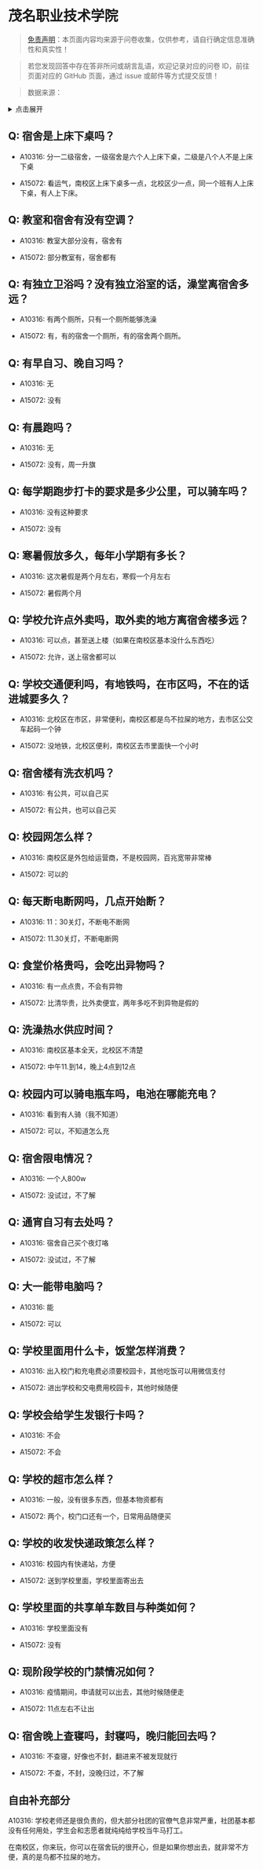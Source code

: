 # 茂名职业技术学院

> [免责声明](https://colleges.chat/#_3)：本页面内容均来源于问卷收集，仅供参考，请自行确定信息准确性和真实性！

> 若您发现回答中存在答非所问或胡言乱语，欢迎记录对应的问卷 ID，前往页面对应的 GitHub 页面，通过 issue 或邮件等方式提交反馈！

> 数据来源：

<details><summary>点击展开</summary>
<ul>
<li>A10316: 匿名 (2022 年 06 月)</li>
<li>A15072: 匿名 (2022 年 07 月)</li>
</ul>
</details>

## Q: 宿舍是上床下桌吗？

- A10316: 分一二级宿舍，一级宿舍是六个人上床下桌，二级是八个人不是上床下桌

- A15072: 看运气，南校区上床下桌多一点，北校区少一点，同一个班有人上床下桌，有人上下床。

## Q: 教室和宿舍有没有空调？

- A10316: 教室大部分没有，宿舍有

- A15072: 部分教室有，宿舍都有

## Q: 有独立卫浴吗？没有独立浴室的话，澡堂离宿舍多远？

- A10316: 有两个厕所，只有一个厕所能够洗澡

- A15072: 有，有的宿舍一个厕所，有的宿舍两个厕所。

## Q: 有早自习、晚自习吗？

- A10316: 无

- A15072: 没有

## Q: 有晨跑吗？

- A10316: 无

- A15072: 没有，周一升旗

## Q: 每学期跑步打卡的要求是多少公里，可以骑车吗？

- A10316: 没有这种要求

- A15072: 没有

## Q: 寒暑假放多久，每年小学期有多长？

- A10316: 这次暑假是两个月左右，寒假一个月左右

- A15072: 暑假两个月

## Q: 学校允许点外卖吗，取外卖的地方离宿舍楼多远？

- A10316: 可以点，甚至送上楼（如果在南校区基本没什么东西吃）

- A15072: 允许，送上宿舍都可以

## Q: 学校交通便利吗，有地铁吗，在市区吗，不在的话进城要多久？

- A10316: 北校区在市区，非常便利，南校区都是鸟不拉屎的地方，去市区公交车起码一个钟

- A15072: 没地铁，北校区便利，南校区去市里面快一个小时

## Q: 宿舍楼有洗衣机吗？

- A10316: 有公共，可以自己买

- A15072: 有公共，也可以自己买

## Q: 校园网怎么样？

- A10316: 南校区是外包给运营商，不是校园网，百兆宽带非常棒

- A15072: 可以的

## Q: 每天断电断网吗，几点开始断？

- A10316: 11：30关灯，不断电不断网

- A15072: 11.30关灯，不断电断网

## Q: 食堂价格贵吗，会吃出异物吗？

- A10316: 有一点点贵，不会有异物

- A15072: 比清华贵，比外卖便宜，两年多吃不到异物是假的

## Q: 洗澡热水供应时间？

- A10316: 南校区基本全天，北校区不清楚

- A15072: 中午11.到14，晚上4点到12点

## Q: 校园内可以骑电瓶车吗，电池在哪能充电？

- A10316: 看到有人骑（我不知道）

- A15072: 可以，不知道怎么充

## Q: 宿舍限电情况？

- A10316: 一个人800w

- A15072: 没试过，不了解

## Q: 通宵自习有去处吗？

- A10316: 宿舍自己买个夜灯咯

- A15072: 没试过，不了解

## Q: 大一能带电脑吗？

- A10316: 能

- A15072: 可以

## Q: 学校里面用什么卡，饭堂怎样消费？

- A10316: 出入校门和充电费必须要校园卡，其他吃饭可以用微信支付

- A15072: 进出学校和交电费用校园卡，其他时候随便

## Q: 学校会给学生发银行卡吗？

- A10316: 不会

- A15072: 不会

## Q: 学校的超市怎么样？

- A10316: 一般，没有很多东西，但基本物资都有

- A15072: 两个，校门口还有一个，日常用品随便买

## Q: 学校的收发快递政策怎么样？

- A10316: 校园内有快递站，方便

- A15072: 送到学校里面，学校里面寄出去

## Q: 学校里面的共享单车数目与种类如何？

- A10316: 学校里面没有

- A15072: 没有

## Q: 现阶段学校的门禁情况如何？

- A10316: 疫情期间，申请就可以出去，其他时候随便走

- A15072: 11点左右不让出

## Q: 宿舍晚上查寝吗，封寝吗，晚归能回去吗？

- A10316: 不查寝，好像也不封，翻进来不被发现就行

- A15072: 不查，不封，没晚归过，不了解

## 自由补充部分

A10316: 学校老师还是很负责的，但大部分社团的官僚气息非常严重，社团基本都没有任何用处，学生会和志愿者就纯纯给学校当牛马打工。

在南校区，你来玩，你可以在宿舍玩的很开心，但是如果你想出去，就非常不方便，真的是鸟都不拉屎的地方。